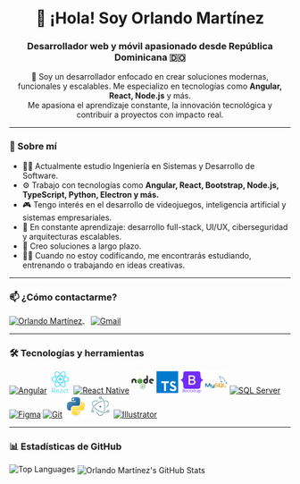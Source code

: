 <h1 align="center">👋 ¡Hola! Soy Orlando Martínez</h1>
<h3 align="center">Desarrollador web y móvil apasionado desde República Dominicana 🇩🇴</h3>

<p align="center">
🚀 Soy un desarrollador enfocado en crear soluciones modernas, funcionales y escalables. Me especializo en tecnologías como <strong>Angular, React, Node.js</strong> y más. <br />
Me apasiona el aprendizaje constante, la innovación tecnológica y contribuir a proyectos con impacto real.
</p>

---

### 🧠 Sobre mí
- 🧑‍💻 Actualmente estudio Ingeniería en Sistemas y Desarrollo de Software.
- ⚙️ Trabajo con tecnologías como **Angular, React, Bootstrap, Node.js, TypeScript, Python, Electron y más.**
- 🎮 Tengo interés en el desarrollo de videojuegos, inteligencia artificial y sistemas empresariales.
- 🌱 En constante aprendizaje: desarrollo full-stack, UI/UX, ciberseguridad y arquitecturas escalables.
- 🧪 Creo soluciones a largo plazo.
- 🧘‍♂️ Cuando no estoy codificando, me encontrarás estudiando, entrenando o trabajando en ideas creativas.

---

### 📫 ¿Cómo contactarme?

<p align="left">
  <a href="https://linkedin.com/in/orlando-martinez-501922279" target="_blank">
    <img align="center" src="https://raw.githubusercontent.com/rahuldkjain/github-profile-readme-generator/master/src/images/icons/Social/linked-in-alt.svg" alt="Orlando Martínez" height="30" width="40" />
  </a>
  &nbsp;&nbsp;
  <a href="mailto:orlandomartinezdev@gmail.com">
    <img align="center" src="https://cdn-icons-png.flaticon.com/512/732/732200.png" alt="Gmail" height="30" width="40" />
  </a>
</p>

---

### 🛠️ Tecnologías y herramientas

<p align="left">
  <a href="https://angular.io" target="_blank"><img src="https://angular.io/assets/images/logos/angular/angular.svg" alt="Angular" width="40" height="40"/></a>
  <a href="https://reactjs.org" target="_blank"><img src="https://raw.githubusercontent.com/devicons/devicon/master/icons/react/react-original-wordmark.svg" alt="React" width="40" height="40"/></a>
  <a href="https://reactnative.dev" target="_blank"><img src="https://reactnative.dev/img/header_logo.svg" alt="React Native" width="40" height="40"/></a>
  <a href="https://nodejs.org" target="_blank"><img src="https://raw.githubusercontent.com/devicons/devicon/master/icons/nodejs/nodejs-original-wordmark.svg" alt="Node.js" width="40" height="40"/></a>
  <a href="https://www.typescriptlang.org/" target="_blank"><img src="https://raw.githubusercontent.com/devicons/devicon/master/icons/typescript/typescript-original.svg" alt="TypeScript" width="40" height="40"/></a>
  <a href="https://getbootstrap.com" target="_blank"><img src="https://raw.githubusercontent.com/devicons/devicon/master/icons/bootstrap/bootstrap-plain-wordmark.svg" alt="Bootstrap" width="40" height="40"/></a>
  <a href="https://www.mysql.com/" target="_blank"><img src="https://raw.githubusercontent.com/devicons/devicon/master/icons/mysql/mysql-original-wordmark.svg" alt="MySQL" width="40" height="40"/></a>
  <a href="https://www.microsoft.com/en-us/sql-server" target="_blank"><img src="https://www.svgrepo.com/show/303229/microsoft-sql-server-logo.svg" alt="SQL Server" width="40" height="40"/></a>
  <a href="https://www.figma.com/" target="_blank"><img src="https://www.vectorlogo.zone/logos/figma/figma-icon.svg" alt="Figma" width="40" height="40"/></a>
  <a href="https://git-scm.com/" target="_blank"><img src="https://www.vectorlogo.zone/logos/git-scm/git-scm-icon.svg" alt="Git" width="40" height="40"/></a>
  <a href="https://www.python.org" target="_blank"><img src="https://raw.githubusercontent.com/devicons/devicon/master/icons/python/python-original.svg" alt="Python" width="40" height="40"/></a>
  <a href="https://www.electronjs.org" target="_blank"><img src="https://raw.githubusercontent.com/devicons/devicon/master/icons/electron/electron-original.svg" alt="Electron" width="40" height="40"/></a>
  <a href="https://www.adobe.com/products/illustrator.html" target="_blank"><img src="https://www.vectorlogo.zone/logos/adobe_illustrator/adobe_illustrator-icon.svg" alt="Illustrator" width="40" height="40"/></a>
</p>

---

### 📊 Estadísticas de GitHub

<p align="left">
  <img align="left" src="https://github-readme-stats.vercel.app/api/top-langs?username=orlandomartinez-developer&show_icons=true&locale=en&layout=compact" alt="Top Languages" />
</p>

<p>
  &nbsp;<img align="center" src="https://github-readme-stats.vercel.app/api?username=orlandomartinez-developer&show_icons=true&locale=en" alt="Orlando Martínez's GitHub Stats" />
</p>
